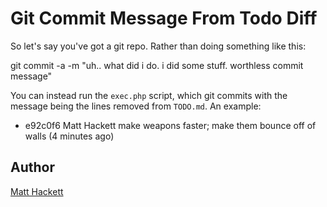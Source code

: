 # Git Commit Message From Todo Diff

So let's say you've got a git repo. Rather than doing something like this:

  git commit -a -m "uh.. what did i do. i did some stuff. worthless commit message"

You can instead run the `exec.php` script, which git commits with the message being the lines removed from `TODO.md`. An example:

  * e92c0f6 Matt Hackett make weapons faster; make them bounce off of walls (4 minutes ago)

## Author

[Matt Hackett](http://richtaur.com/)

